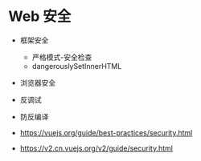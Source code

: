 # Web 安全

- 框架安全
  - 严格模式-安全检查
  - dangerouslySetInnerHTML
- 浏览器安全
- 反调试
- 防反编译

- https://vuejs.org/guide/best-practices/security.html
- https://v2.cn.vuejs.org/v2/guide/security.html

